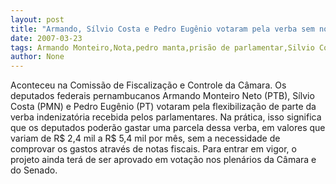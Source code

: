 ```yaml
---
layout: post
title: "Armando, Sílvio Costa e Pedro Eugênio votaram pela verba sem nota para parlamentares."
date: 2007-03-23
tags: Armando Monteiro,Nota,pedro manta,prisão de parlamentar,Silvio Costa
author: None
---
```

Aconteceu na Comissão de Fiscalização e Controle da Câmara.
Os deputados federais pernambucanos Armando Monteiro Neto (PTB), Sílvio Costa (PMN) e Pedro Eugênio (PT) votaram pela flexibilização de parte da verba indenizatória recebida pelos parlamentares.
Na prática, isso significa que os deputados poderão gastar uma parcela dessa&nbsp;verba, em valores que variam de R$ 2,4 mil a R$ 5,4 mil por mês, sem a necessidade de comprovar os gastos através de notas fiscais.
Para entrar em vigor,&nbsp;o projeto&nbsp;ainda terá de ser aprovado em votação nos plenários da Câmara e do Senado. 
